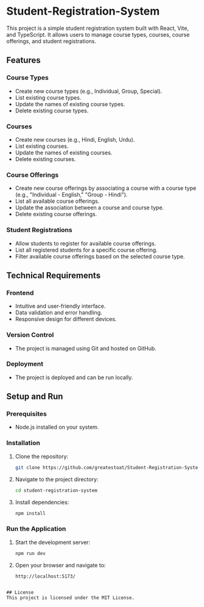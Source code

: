 # Student-Registration-System


This project is a simple student registration system built with React, Vite, and TypeScript. It allows users to manage course types, courses, course offerings, and student registrations.

## Features

### Course Types
- Create new course types (e.g., Individual, Group, Special).
- List existing course types.
- Update the names of existing course types.
- Delete existing course types.

### Courses
- Create new courses (e.g., Hindi, English, Urdu).
- List existing courses.
- Update the names of existing courses.
- Delete existing courses.

### Course Offerings
- Create new course offerings by associating a course with a course type (e.g., "Individual - English," "Group - Hindi").
- List all available course offerings.
- Update the association between a course and course type.
- Delete existing course offerings.

### Student Registrations
- Allow students to register for available course offerings.
- List all registered students for a specific course offering.
- Filter available course offerings based on the selected course type.

## Technical Requirements

### Frontend
- Intuitive and user-friendly interface.
- Data validation and error handling.
- Responsive design for different devices.

### Version Control
- The project is managed using Git and hosted on GitHub.

### Deployment
- The project is deployed and can be run locally.

## Setup and Run

### Prerequisites
- Node.js installed on your system.

### Installation
1. Clone the repository:
   ```bash
   git clone https://github.com/greatestoat/Student-Registration-System
   ```
2. Navigate to the project directory:
   ```bash
   cd student-registration-system
   ```
3. Install dependencies:
   ```bash
   npm install
   ```

### Run the Application
1. Start the development server:
   ```bash
   npm run dev
   ```
2. Open your browser and navigate to:
   ```
   http://localhost:5173/
   ```

```

## License
This project is licensed under the MIT License.
